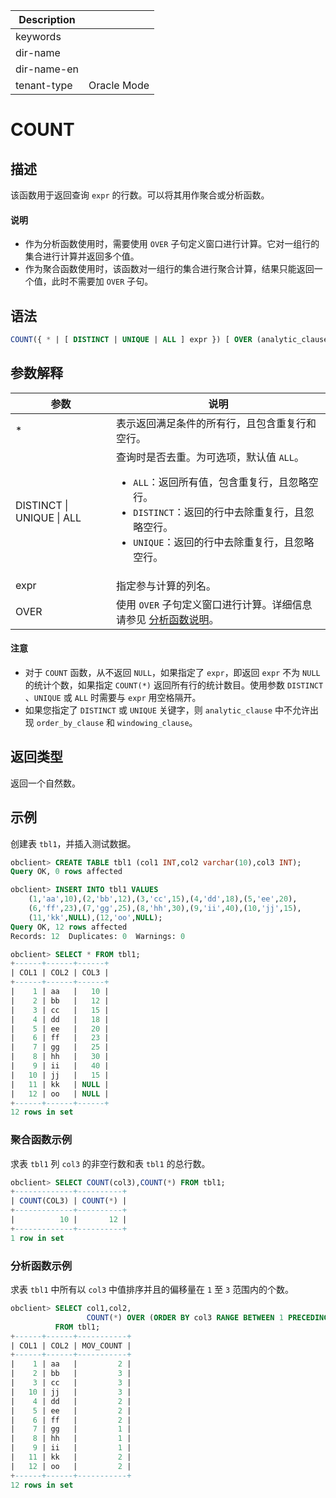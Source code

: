 | Description   |                 |
|---------------|-----------------|
| keywords      |                 |
| dir-name      |                 |
| dir-name-en   |                 |
| tenant-type   | Oracle Mode     |

# COUNT

## 描述

该函数用于返回查询 `expr` 的行数。可以将其用作聚合或分析函数。

  <main id="notice" type='explain'>
    <h4>说明</h4>
    <ul>
    <li>作为分析函数使用时，需要使用 <code>OVER</code> 子句定义窗口进行计算。它对一组行的集合进行计算并返回多个值。</li>
    <li>作为聚合函数使用时，该函数对一组行的集合进行聚合计算，结果只能返回一个值，此时不需要加 <code>OVER</code> 子句。</li>
    </ul>
  </main>

## 语法

```sql
COUNT({ * | [ DISTINCT | UNIQUE | ALL ] expr }) [ OVER (analytic_clause) ]
```

## 参数解释

|            参数             |                                                                                                                            说明                                                                                                                             |
|---------------------------|-----------------------------------------------------------------------------------------------------------------------------------------------------------------------------------------------------------------------------------------------------------|
| \*                        | 表示返回满足条件的所有行，且包含重复行和空行。                                                                                                                                                                                                                                   |
| DISTINCT \| UNIQUE \| ALL | 查询时是否去重。为可选项，默认值 `ALL`。 <ul><li> `ALL`：返回所有值，包含重复行，且忽略空行。   </li><li> `DISTINCT`：返回的行中去除重复行，且忽略空行。   </li><li> `UNIQUE`：返回的行中去除重复行，且忽略空行。</li></ul>    |
| expr                      | 指定参与计算的列名。                                                                                                                                                                                                                                                |
| OVER                      | 使用 `OVER` 子句定义窗口进行计算。详细信息请参见 [分析函数说明](../400.analysis-functions-of-oracle-mode/100.window-function-description-of-oracle-mode.md)。                                                                                                                                                                   |

  <main id="notice" type='notice'>
    <h4>注意</h4>
    <ul>
    <li>对于 <code>COUNT</code> 函数，从不返回 <code>NULL</code>，如果指定了 <code>expr</code>，即返回 <code>expr</code> 不为 <code>NULL</code> 的统计个数，如果指定 <code>COUNT(*)</code> 返回所有行的统计数目。使用参数 <code>DISTINCT</code> 、<code>UNIQUE</code> 或 <code>ALL</code> 时需要与 <code>expr</code> 用空格隔开。</li>
    <li>如果您指定了 <code>DISTINCT</code> 或 <code>UNIQUE</code> 关键字，则 <code>analytic_clause</code> 中不允许出现 <code>order_by_clause</code> 和 <code>windowing_clause</code>。</li>
    </ul>
  </main>

## 返回类型

返回一个自然数。

## 示例

创建表 `tbl1`，并插入测试数据。

```sql
obclient> CREATE TABLE tbl1 (col1 INT,col2 varchar(10),col3 INT);
Query OK, 0 rows affected

obclient> INSERT INTO tbl1 VALUES
    (1,'aa',10),(2,'bb',12),(3,'cc',15),(4,'dd',18),(5,'ee',20),
    (6,'ff',23),(7,'gg',25),(8,'hh',30),(9,'ii',40),(10,'jj',15),
    (11,'kk',NULL),(12,'oo',NULL);
Query OK, 12 rows affected
Records: 12  Duplicates: 0  Warnings: 0

obclient> SELECT * FROM tbl1;
+------+------+------+
| COL1 | COL2 | COL3 |
+------+------+------+
|    1 | aa   |   10 |
|    2 | bb   |   12 |
|    3 | cc   |   15 |
|    4 | dd   |   18 |
|    5 | ee   |   20 |
|    6 | ff   |   23 |
|    7 | gg   |   25 |
|    8 | hh   |   30 |
|    9 | ii   |   40 |
|   10 | jj   |   15 |
|   11 | kk   | NULL |
|   12 | oo   | NULL |
+------+------+------+
12 rows in set
```

### 聚合函数示例

求表 `tbl1` 列 `col3` 的非空行数和表 `tbl1` 的总行数。

```sql
obclient> SELECT COUNT(col3),COUNT(*) FROM tbl1;
+-------------+----------+
| COUNT(COL3) | COUNT(*) |
+-------------+----------+
|          10 |       12 |
+-------------+----------+
1 row in set
```

### 分析函数示例

求表 `tbl1` 中所有以 `col3` 中值排序并且的偏移量在 `1` 至 `3` 范围内的个数。

```sql
obclient> SELECT col1,col2,
                 COUNT(*) OVER (ORDER BY col3 RANGE BETWEEN 1 PRECEDING AND 3 FOLLOWING) AS mov_count
          FROM tbl1;
+------+------+-----------+
| COL1 | COL2 | MOV_COUNT |
+------+------+-----------+
|    1 | aa   |         2 |
|    2 | bb   |         3 |
|    3 | cc   |         3 |
|   10 | jj   |         3 |
|    4 | dd   |         2 |
|    5 | ee   |         2 |
|    6 | ff   |         2 |
|    7 | gg   |         1 |
|    8 | hh   |         1 |
|    9 | ii   |         1 |
|   11 | kk   |         2 |
|   12 | oo   |         2 |
+------+------+-----------+
12 rows in set
```

